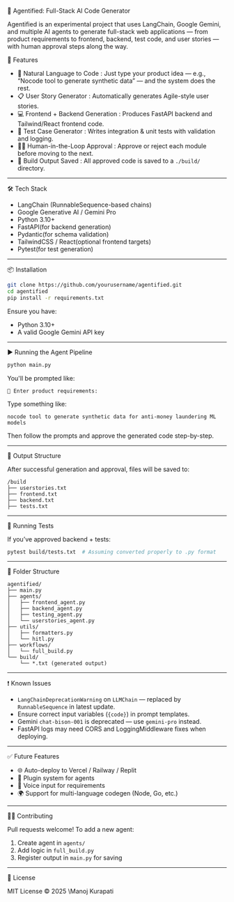 🧠 Agentified: Full-Stack AI Code Generator

Agentified is an experimental project that uses LangChain, Google Gemini, and multiple AI agents to generate full-stack web applications — from product requirements to frontend, backend, test code, and user stories — with human approval steps along the way.

🚀 Features

- 📝 Natural Language to Code : Just type your product idea — e.g., “Nocode tool to generate synthetic data” — and the system does the rest.
- 📋 User Story Generator : Automatically generates Agile-style user stories.
- 💻 Frontend + Backend Generation : Produces FastAPI backend and Tailwind/React frontend code.
- 🧪 Test Case Generator : Writes integration & unit tests with validation and logging.
- 🧑‍⚖️ Human-in-the-Loop Approval : Approve or reject each module before moving to the next.
- 📁 Build Output Saved : All approved code is saved to a `./build/` directory.

---

🛠️ Tech Stack

- LangChain (RunnableSequence-based chains)
- Google Generative AI / Gemini Pro
- Python 3.10+
- FastAPI(for backend generation)
- Pydantic(for schema validation)
- TailwindCSS / React(optional frontend targets)
- Pytest(for test generation)
---
📦 Installation

```bash
git clone https://github.com/yourusername/agentified.git
cd agentified
pip install -r requirements.txt
````

Ensure you have:

* Python 3.10+
* A valid Google Gemini API key

---
▶️ Running the Agent Pipeline

```bash
python main.py
```

You'll be prompted like:

```
📌 Enter product requirements:
```

Type something like:

```
nocode tool to generate synthetic data for anti-money laundering ML models
```

Then follow the prompts and approve the generated code step-by-step.

---
📁 Output Structure

After successful generation and approval, files will be saved to:

```
/build
├── userstories.txt
├── frontend.txt
├── backend.txt
├── tests.txt
```

---

🧪 Running Tests

If you’ve approved backend + tests:

```bash
pytest build/tests.txt  # Assuming converted properly to .py format
```

---

🧩 Folder Structure

```
agentified/
├── main.py
├── agents/
│   ├── frontend_agent.py
│   ├── backend_agent.py
│   ├── testing_agent.py
│   └── userstories_agent.py
├── utils/
│   ├── formatters.py
│   └── hitl.py
├── workflows/
│   └── full_build.py
└── build/
    └── *.txt (generated output)
```

---

❗ Known Issues

* `LangChainDeprecationWarning` on `LLMChain` — replaced by `RunnableSequence` in latest update.
* Ensure correct input variables (`{code}`) in prompt templates.
* Gemini `chat-bison-001` is deprecated — use `gemini-pro` instead.
* FastAPI logs may need CORS and LoggingMiddleware fixes when deploying.

---

✅ Future Features

* 🌐 Auto-deploy to Vercel / Railway / Replit
* 🧩 Plugin system for agents
* 🤖 Voice input for requirements
* 🌍 Support for multi-language codegen (Node, Go, etc.)

---

🧑‍💻 Contributing

Pull requests welcome! To add a new agent:

1. Create agent in `agents/`
2. Add logic in `full_build.py`
3. Register output in `main.py` for saving

---

📄 License

MIT License © 2025 \Manoj Kurapati 